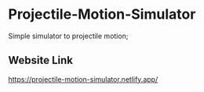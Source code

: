 # Projectile-Motion-Simulator
Simple simulator to projectile motion;

## Website Link
https://projectile-motion-simulator.netlify.app/
